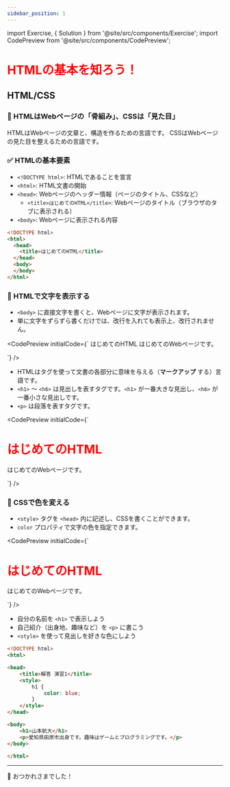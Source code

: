 ```yaml
---
sidebar_position: 1
---
```


import Exercise, { Solution } from '@site/src/components/Exercise';
import CodePreview from '@site/src/components/CodePreview';

# HTMLの基本を知ろう！

## HTML/CSS

### 🔧 HTMLはWebページの「骨組み」、CSSは「見た目」

HTMLはWebページの文章と、構造を作るための言語です。
CSSはWebページの見た目を整えるための言語です。

### ✅ HTMLの基本要素

- `<!DOCTYPE html>`: HTMLであることを宣言
- `<html>`: HTML文書の開始
- `<head>`: Webページのヘッダー情報（ページのタイトル、CSSなど）
  - `<title>はじめてのHTML</title>`: Webページのタイトル（ブラウザのタブに表示される）
- `<body>`: Webページに表示される内容

```html
<!DOCTYPE html>
<html>
  <head>
    <title>はじめてのHTML</title>
  </head>
  <body>
  </body>
</html>
```

### 📝 HTMLで文字を表示する

- `<body>` に直接文字を書くと、Webページに文字が表示されます。
- 単に文字をずらずら書くだけでは、改行を入れても表示上、改行されません。

<CodePreview 
  initialCode={`<body>
    はじめてのHTML
    はじめてのWebページです。
  </body>`}
/>

- HTMLはタグを使って文書の各部分に意味を与える（**マークアップ** する）言語です。
- `<h1>` ～ `<h6>` は見出しを表すタグです。`<h1>` が一番大きな見出し、`<h6>` が一番小さな見出しです。
- `<p>` は段落を表すタグです。

<CodePreview 
  initialCode={`<body>
    <h1>はじめてのHTML</h1>
    <p>はじめてのWebページです。</p>
  </body>`}
/>

### 🎨 CSSで色を変える

- `<style>` タグを `<head>` 内に記述し、CSSを書くことができます。
- `color` プロパティで文字の色を指定できます。

<CodePreview 
  initialCode={`<!DOCTYPE html>
  <html>
  <head>
    <style>
      h1 {
        color: red; /* h1タグの文字色を赤色にする */
      }
    </style>
  </head>
  <body>
    <h1>はじめてのHTML</h1>
    <p>はじめてのWebページです。</p>
  </body>
  </html>`}
/>

<Exercise title="演習1">

- 自分の名前を `<h1>` で表示しよう
- 自己紹介（出身地、趣味など）を `<p>` に書こう
- `<style>` を使って見出しを好きな色にしよう

<Solution>

```html
<!DOCTYPE html>
<html>

<head>
    <title>解答 演習1</title>
    <style>
        h1 {
            color: blue;
        }
    </style>
</head>

<body>
    <h1>山本航大</h1>
    <p>愛知県田原市出身です。趣味はゲームとプログラミングです。</p>
</body>

</html>
```

</Solution>

</Exercise>

---

👋 おつかれさまでした！ 